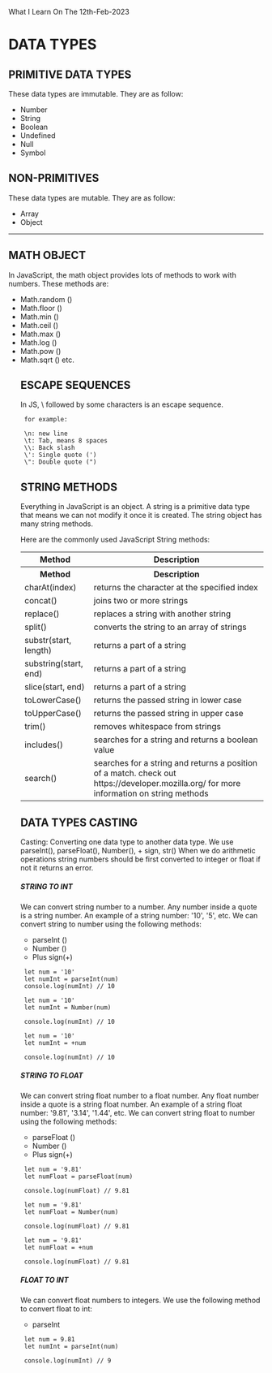 What I Learn On The 12th-Feb-2023

# DATA TYPES

## PRIMITIVE DATA TYPES
<p> These data types are immutable. They are as follow: </p>
<ul>
  <li>Number</li>
  <li>String</li>
  <li>Boolean</li>
  <li>Undefined</li>
  <li>Null</li>
  <li>Symbol</li>
</ul>

## NON-PRIMITIVES 
<p> These data types are mutable. They are as follow: </p>
<ul>
 <li>Array</li>
 <li>Object</li>
</ul>
<hr>


## MATH OBJECT
<P>In JavaScript, the math object provides lots of methods to work with  numbers. These methods are: </p> 
<ul>
 <li> Math.random () </li> 
 <li> Math.floor () </li>
 <li> Math.min () </li> 
 <li> Math.ceil ()</li> 
 <li> Math.max ()</li> 
 <li> Math.log ()</li> 
 <li> Math.pow ()</li> 
 <li> Math.sqrt () etc. </li>



## ESCAPE SEQUENCES
<p> In JS, \ followed by some characters is an escape sequence. </p>
 
     for example:

     \n: new line
     \t: Tab, means 8 spaces
     \\: Back slash
     \': Single quote (')
     \": Double quote (")



## STRING METHODS
<p>Everything in JavaScript is an object. A string is a primitive data type that means we can not modify it once it is created. The string object has many string methods. </p>

<p>Here are the commonly used JavaScript String methods: </p>
<table border="0">
 <tbody>
   <tr>
     <th>Method</th>
     <th>Description</th>
   </tr>
   <tr>
     <th>Method</th>
     <th>Description</th>
   </tr>
   <tr>
     <td>charAt(index)</td>
     <td>returns the character at the specified index</td>
   </tr>
   <tr>
     <td>concat()</td>
     <td>joins two or more strings</td>
   </tr>
   <tr>
     <td>replace()</td>
     <td>replaces a string with another string</td>
   </tr>
   <tr>
     <td>split()</td>
     <td>converts the string to an array of strings</td>
   </tr>
   <tr>
     <td>substr(start, length)</td>
     <td>returns a part of a string</td>
   </tr>
   <tr>
     <td>substring(start, end)</td>
     <td>returns a part of a string</td>
   </tr>
   <tr>
     <td>slice(start, end)</td>
     <td>returns a part of a string</td>
   </tr>
   <tr>
     <td>toLowerCase()</td>
     <td>returns the passed string in lower case</td>
   </tr>
   <tr>
     <td>toUpperCase()</td>
     <td>returns the passed string in upper case</td>
   </tr>
   <tr>
     <td>trim()</td>
     <td>removes whitespace from strings</td>
   </tr>
   <tr>
     <td>includes()</td>
     <td>searches for a string and returns a boolean value</td>
   </tr>
   <tr>
     <td>search()</td>
     <td>searches for a string and returns a position of a match. check out https://developer.mozilla.org/ for more information on string methods</td>
   </tr>
 </tbody>
</table>



## DATA TYPES CASTING
<p>Casting: Converting one data type to another data type. We use parseInt(), parseFloat(), Number(), + sign, str() When we do arithmetic operations string numbers should be first converted to integer or float if not it returns an error.</p>

##### STRING TO INT
<p>We can convert string number to a number. Any number inside a quote is a string number. An example of a string number: '10', '5', etc. We can convert string to number using the following methods:</p>

<ul>
 <li>parseInt ()</li>
 <li>Number ()</li>
 <li>Plus sign(+)</li>
</ul>

     
     
     let num = '10'
     let numInt = parseInt(num)
     console.log(numInt) // 10

     let num = '10'
     let numInt = Number(num)

     console.log(numInt) // 10

     let num = '10'
     let numInt = +num

     console.log(numInt) // 10


##### STRING TO FLOAT
<p>We can convert string float number to a float number. Any float number inside a quote is a string float number. An example of a string float number: '9.81', '3.14', '1.44', etc. We can convert string float to number using the following methods: </p>

<ul>
 <li>parseFloat ()</li>
 <li>Number ()</li>
 <li>Plus sign(+)</li>
</ul>

    

     let num = '9.81'
     let numFloat = parseFloat(num)

     console.log(numFloat) // 9.81

     let num = '9.81'
     let numFloat = Number(num)

     console.log(numFloat) // 9.81

     let num = '9.81'
     let numFloat = +num

     console.log(numFloat) // 9.81


##### FLOAT TO INT
<p>We can convert float numbers to integers. We use the following method to convert float to int: </p>

<ul>
 <li>parseInt</li>
</ul>

     

     let num = 9.81
     let numInt = parseInt(num)

     console.log(numInt) // 9